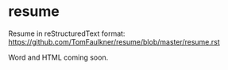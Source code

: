 # resume
Resume in reStructuredText format: https://github.com/TomFaulkner/resume/blob/master/resume.rst

Word and HTML coming soon.
